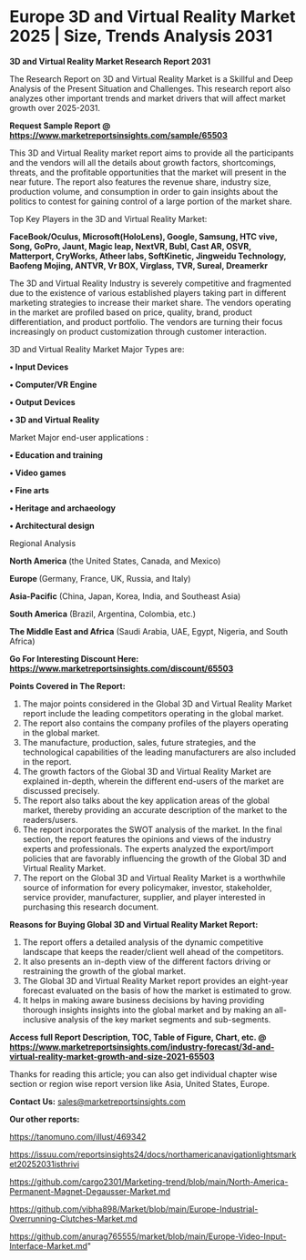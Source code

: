 # Europe 3D and Virtual Reality Market 2025 | Size, Trends Analysis 2031

<strong>3D and Virtual Reality Market Research Report 2031</strong>

The Research Report on 3D and Virtual Reality Market is a Skillful and Deep Analysis of the Present Situation and Challenges. This research report also analyzes other important trends and market drivers that will affect market growth over 2025-2031.

<strong>Request Sample Report @ <a href=https://www.marketreportsinsights.com/sample/65503>https://www.marketreportsinsights.com/sample/65503</a></strong>

This 3D and Virtual Reality market report aims to provide all the participants and the vendors will all the details about growth factors, shortcomings, threats, and the profitable opportunities that the market will present in the near future. The report also features the revenue share, industry size, production volume, and consumption in order to gain insights about the politics to contest for gaining control of a large portion of the market share.

Top Key Players in the 3D and Virtual Reality Market:

<strong>FaceBook/Oculus, Microsoft(HoloLens), Google, Samsung, HTC vive, Song, GoPro, Jaunt, Magic leap, NextVR, Bubl, Cast AR, OSVR, Matterport, CryWorks, Atheer labs, SoftKinetic, Jingweidu Technology, Baofeng Mojing, ANTVR, Vr BOX, Virglass, TVR, Sureal, Dreamerkr</strong>

The 3D and Virtual Reality Industry is severely competitive and fragmented due to the existence of various established players taking part in different marketing strategies to increase their market share. The vendors operating in the market are profiled based on price, quality, brand, product differentiation, and product portfolio. The vendors are turning their focus increasingly on product customization through customer interaction.

3D and Virtual Reality Market Major Types are:

<strong>• Input Devices

• Computer/VR Engine

• Output Devices

• 3D and Virtual Reality</strong>

Market Major end-user applications :

<strong>• Education and training

• Video games

• Fine arts

• Heritage and archaeology

• Architectural design</strong>

Regional Analysis

</u><strong><b>North America</b></strong> (the United States, Canada, and Mexico)

<strong><b>Europe </b></strong>(Germany, France, UK, Russia, and Italy)

<strong><b>Asia-Pacific</b></strong> (China, Japan, Korea, India, and Southeast Asia)

<strong><b>South America</b></strong> (Brazil, Argentina, Colombia, etc.)

<strong><b>The Middle East and Africa</b></strong> (Saudi Arabia, UAE, Egypt, Nigeria, and South Africa)

<strong>Go For Interesting Discount Here: <a href=https://www.marketreportsinsights.com/discount/65503>https://www.marketreportsinsights.com/discount/65503</a></strong>

<strong>Points Covered in The Report:</strong>
<ol>
  <li>The major points considered in the Global 3D and Virtual Reality Market report include the leading competitors operating in the global market.</li>
  <li>The report also contains the company profiles of the players operating in the global market.</li>
  <li>The manufacture, production, sales, future strategies, and the technological capabilities of the leading manufacturers are also included in the report.</li>
  <li>The growth factors of the Global 3D and Virtual Reality Market are explained in-depth, wherein the different end-users of the market are discussed precisely.</li>
  <li>The report also talks about the key application areas of the global market, thereby providing an accurate description of the market to the readers/users.</li>
  <li>The report incorporates the SWOT analysis of the market. In the final section, the report features the opinions and views of the industry experts and professionals. The experts analyzed the export/import policies that are favorably influencing the growth of the Global 3D and Virtual Reality Market.</li>
  <li>The report on the Global 3D and Virtual Reality Market is a worthwhile source of information for every policymaker, investor, stakeholder, service provider, manufacturer, supplier, and player interested in purchasing this research document.</li>
</ol>
<strong>Reasons for Buying Global 3D and Virtual Reality Market Report:</strong>

<ol>
  <li>The report offers a detailed analysis of the dynamic competitive landscape that keeps the reader/client well ahead of the competitors.</li>
  <li>It also presents an in-depth view of the different factors driving or restraining the growth of the global market.</li>
  <li>The Global 3D and Virtual Reality Market report provides an eight-year forecast evaluated on the basis of how the market is estimated to grow.</li>
  <li>It helps in making aware business decisions by having providing thorough insights insights into the global market and by making an all-inclusive analysis of the key market segments and sub-segments.</li>
</ol>
<strong>Access full Report Description, TOC, Table of Figure, Chart, etc. @ <a href=https://www.marketreportsinsights.com/industry-forecast/3d-and-virtual-reality-market-growth-and-size-2021-65503>https://www.marketreportsinsights.com/industry-forecast/3d-and-virtual-reality-market-growth-and-size-2021-65503</a></strong>


Thanks for reading this article; you can also get individual chapter wise section or region wise report version like Asia, United States, Europe.

<strong>Contact Us:</strong>
sales@marketreportsinsights.com

<strong>Our other reports:</strong>

<a href=https://tanomuno.com/illust/469342>https://tanomuno.com/illust/469342</a>

<a href=https://issuu.com/reportsinsights24/docs/northamericanavigationlightsmarket20252031isthrivi>https://issuu.com/reportsinsights24/docs/northamericanavigationlightsmarket20252031isthrivi</a>

<a href=https://github.com/cargo2301/Marketing-trend/blob/main/North-America-Permanent-Magnet-Degausser-Market.md>https://github.com/cargo2301/Marketing-trend/blob/main/North-America-Permanent-Magnet-Degausser-Market.md</a>

<a href=https://github.com/vibha898/Market/blob/main/Europe-Industrial-Overrunning-Clutches-Market.md>https://github.com/vibha898/Market/blob/main/Europe-Industrial-Overrunning-Clutches-Market.md</a>

<a href=https://github.com/anurag765555/market/blob/main/Europe-Video-Input-Interface-Market.md>https://github.com/anurag765555/market/blob/main/Europe-Video-Input-Interface-Market.md</a>"
